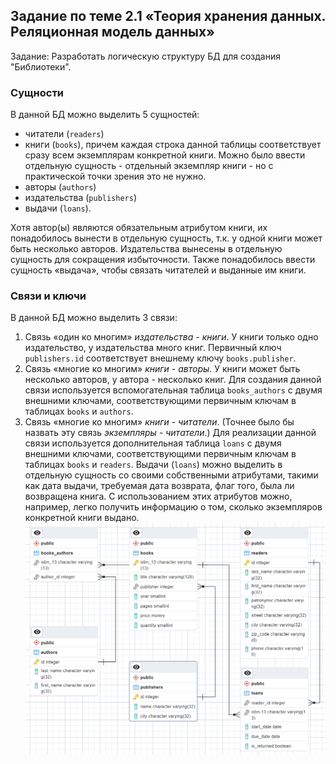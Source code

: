 ## Задание по теме 2.1 «Теория хранения данных. Реляционная модель данных»‎
Задание: Разработать логическую структуру БД для создания "Библиотеки".
### Сущности
В данной БД можно выделить 5 сущностей:
* читатели (`readers`)
* книги (`books`), причем каждая строка данной таблицы соответствует сразу всем экземплярам конкретной книги. Можно было ввести отдельную сущность - отдельный экземпляр книги - но с практической точки зрения это не нужно.
* авторы (`authors`)
* издательства (`publishers`)
* выдачи (`loans`).

Хотя автор(ы) являются обязательным атрибутом книги, их понадобилось вынести в отдельную сущность, т.к. у одной книги может быть несколько авторов. Издательства вынесены в отдельную сущность для сокращения избыточности. Также понадобилось ввести сущность «выдача»‎, чтобы связать читателей и выданные им книги.

### Связи и ключи
В данной БД можно выделить 3 связи:
1. Связь «один ко многим» *издательства - книги*. У книги только одно издательство, у издательства много книг. Первичный ключ `publishers.id` соответствует внешнему ключу `books.publisher`. 
2. Связь «многие ко многим» *книги - авторы*. У книги может быть несколько авторов, у автора - несколько книг. Для создания данной связи используется вспомогательная таблица `books_authors` с двумя внешними ключами, соответствующими первичным ключам в таблицах `books` и `authors`.
3. Связь «многие ко многим» *книги - читатели*. (Точнее было бы назвать эту связь *экземпляры - читатели*.) Для реализации данной связи используется дополнительная таблица `loans` с двумя внешними ключами, соответствующими первичным ключам в таблицах `books` и `readers`. Выдачи (`loans`) можно выделить в отдельную сущность со своими собственными атрибутами, такими как дата выдачи, требуемая дата возврата, флаг того, была ли возвращена книга. С использованием этих атрибутов можно, например, легко получить информацию о том, сколько экземпляров конкретной книги выдано.
![](db_logical_structure.png)
